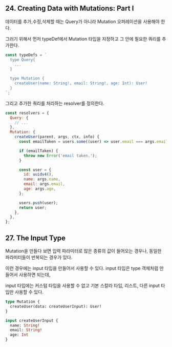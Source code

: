 ## 24. Creating Data with Mutations: Part I

데이터를 추가,수정,삭제할 때는 Query가 아니라 Mutation 오퍼레이션을 사용해야 한다.

그러기 위해서 먼저 typeDef에서 Mutation 타입을 지정하고 그 안에 필요한 쿼리를 추가한다.

```javascript
const typeDefs = `
  type Query{
    ...
  }

  type Mutation {
    createUser(name: String!, email: String!, age: Int): User!
  }
`;
```

그리고 추가한 쿼리를 처리하는 resolver를 정의한다.

```javascript
const resolvers = {
  Query: {
    // ...
  },
  Mutation: {
    createUser(parent, args, ctx, info) {
      const emailTaken = users.some((user) => user.email === args.email);

      if (emailTaken) {
        throw new Error('email taken.');
      }

      const user = {
        id: uuidv4(),
        name: args.name,
        email: args.email,
        age: args.age,
      };

      users.push(user);
      return user;
    },
  },
};
```

## 27. The Input Type

Mutation을 만들다 보면 입력 파라미터로 많은 종류의 값이 들어오는 경우나, 동일한 파라미터들이 반복되는 경우가 있다.

이런 경우에는 input 타입을 만들어서 사용할 수 있다. input 타입은 type 객체처럼 만들어서 사용하면 되는데,

input 타입에는 커스텀 타입을 사용할 수 없고 기본 스칼라 타입, 리스트, 다른 input 타입만 사용할 수 있다.

```graphql
type Mutation {
  createUser(data: createUserInput): User!
}

input createUserInput {
  name: String!
  email: String!
  age: Int
}
```
